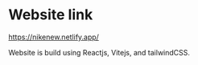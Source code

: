 # Website link
https://nikenew.netlify.app/

Website is build using Reactjs, Vitejs,  and tailwindCSS.








